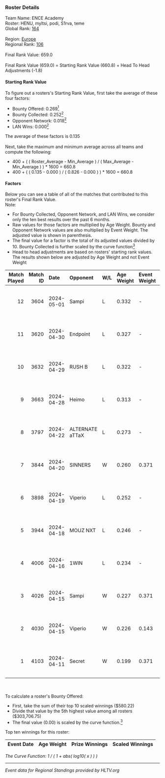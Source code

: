 ### Roster Details<br />
Team Name: ENCE Academy<br />
Roster: HENU, myltsi, podi, S1rva, teme<br />
Global Rank: [164](../../standings_global_2024_09_08.md)<br />
<br />
Region: [Europe]( ../../standings_europe_2024_09_08.md)<br />
Regional Rank: [106]( ../../standings_europe_2024_09_08.md)<br />
<br />
Final Rank Value:  659.0<br />
<br />
Final Rank Value (659.0) = Starting Rank Value (660.8) + Head To Head Adjustments (-1.8)<br />

#### Starting Rank Value<br />
To figure out a rosters's Starting Rank Value, first take the average of these four factors:<br />
- Bounty Offered: 0.269[<sup>1</sup>](#table2)
- Bounty Collected: 0.252[<sup>2</sup>](#table1)
- Opponent Network: 0.018[<sup>2</sup>](#table1)
- LAN Wins: 0.000[<sup>2</sup>](#table1)

The average of these factors is 0.135<br />
<br />
Next, take the maximum and minimum average across all teams and compute the following:<br />
- 400 + ( ( Roster_Average - Min_Average ) / ( Max_Average - Min_Average ) ) * 1600 = 660.8
- 400 + ( ( 0.135 - 0.000 ) / ( 0.826 - 0.000 ) ) * 1600 = 660.8


#### Factors<br />
Below you can see a table of all of the matches that contributed to this roster's Final Rank Value.<br />
Note:<br />

- For Bounty Collected, Opponent Network, and LAN Wins, we consider only the ten best results over the past 6 months.
- Raw values for those factors are multiplied by Age Weight. Bounty and Opponent Network values are also multiplied by Event Weight. The adjusted value is shown in parenthesis.
- The final value for a factor is the total of its adjusted values divided by 10. Bounty Collected is further scaled by the curve function[<sup>3</sup>](#curveFunction)
- Head to head adjustments are based on rosters' starting rank values. The results shown below are adjusted by Age Weight and not Event Weight
<span id="table1"></span><br />


| Match Played | Match ID | Date       | Opponent        | W/L | Age Weight | Event Weight | Bounty Collected | Opponent Network | LAN Wins  | H2H Adj. | Roster                          |
| -: | -: | :- | :- | :- | :- | :- | :- | :- | :- | -: | :- |
|           12 |     3604 | 2024-05-01 | Sampi           | L   | 0.332      | -            | -                | -                | -         |    -2.10 | HENU, myltsi, podi, S1rva, teme |
|           11 |     3620 | 2024-04-30 | Endpoint        | L   | 0.327      | -            | -                | -                | -         |    -1.28 | HENU, myltsi, podi, S1rva, teme |
|           10 |     3632 | 2024-04-29 | RUSH B          | L   | 0.322      | -            | -                | -                | -         |    -2.66 | HENU, myltsi, podi, S1rva, teme |
|            9 |     3663 | 2024-04-28 | Heimo           | L   | 0.313      | -            | -                | -                | -         |    -5.26 | HENU, myltsi, podi, S1rva, teme |
|            8 |     3797 | 2024-04-22 | ALTERNATE aTTaX | L   | 0.273      | -            | -                | -                | -         |    -1.09 | HENU, myltsi, podi, S1rva, teme |
|            7 |     3844 | 2024-04-20 | SINNERS         | W   | 0.260      | 0.371        | 0.081 (0.008)    | 1.000 (0.096)    | 0 (0.000) |     7.65 | HENU, myltsi, podi, S1rva, teme |
|            6 |     3898 | 2024-04-19 | Viperio         | L   | 0.252      | -            | -                | -                | -         |    -4.72 | HENU, myltsi, podi, S1rva, teme |
|            5 |     3944 | 2024-04-18 | MOUZ NXT        | L   | 0.246      | -            | -                | -                | -         |    -1.15 | HENU, myltsi, podi, S1rva, teme |
|            4 |     4006 | 2024-04-16 | 1WIN            | L   | 0.234      | -            | -                | -                | -         |    -1.71 | HENU, myltsi, podi, S1rva, teme |
|            3 |     4026 | 2024-04-15 | Sampi           | W   | 0.227      | 0.371        | 0.032 (0.003)    | 1.000 (0.084)    | 0 (0.000) |     5.67 | HENU, myltsi, podi, S1rva, teme |
|            2 |     4030 | 2024-04-15 | Viperio         | W   | 0.226      | 0.143        | 0.001 (0.000)    | 0.018 (0.001)    | 0 (0.000) |     2.94 | HENU, myltsi, podi, S1rva, teme |
|            1 |     4103 | 2024-04-11 | Secret          | W   | 0.199      | 0.371        | 0.000 (0.000)    | 0.024 (0.002)    | 0 (0.000) |     1.93 | HENU, myltsi, podi, S1rva, teme |

<br />
<span id="table2"></span><br />
To calculate a roster's Bounty Offered:<br />

- First, take the sum of their top 10 scaled winnings ($580.22)
- Divide that value by the 5th highest value among all rosters ($303,706.75)
- The final value (0.00) is scaled by the curve function.[<sup>3</sup>](#curveFunction)

Top ten winnings for this roster:<br />

| Event Date | Age Weight | Prize Winnings | Scaled Winnings |
| :- | -: | :- | :- |


<span id="curveFunction"></span>_The Curve Function: 1 / ( 1 + abs( log10( x ) ) )_<br />

---
_Event data for Regional Standings provided by HLTV.org_<br />
